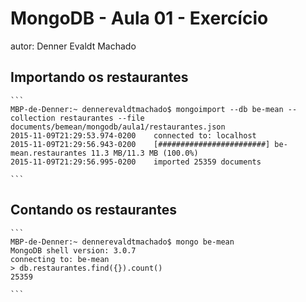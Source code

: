 # MongoDB - Aula 01 - Exercício
autor: Denner Evaldt Machado

## Importando os restaurantes

    ```
    MBP-de-Denner:~ dennerevaldtmachado$ mongoimport --db be-mean --collection restaurantes --file documents/bemean/mongodb/aula1/restaurantes.json
	2015-11-09T21:29:53.974-0200	connected to: localhost
	2015-11-09T21:29:56.943-0200	[########################] be-mean.restaurantes	11.3 MB/11.3 MB (100.0%)
	2015-11-09T21:29:56.995-0200	imported 25359 documents

    ```
## Contando os restaurantes

    ```
    MBP-de-Denner:~ dennerevaldtmachado$ mongo be-mean
	MongoDB shell version: 3.0.7
	connecting to: be-mean
	> db.restaurantes.find({}).count()
	25359

    ```
